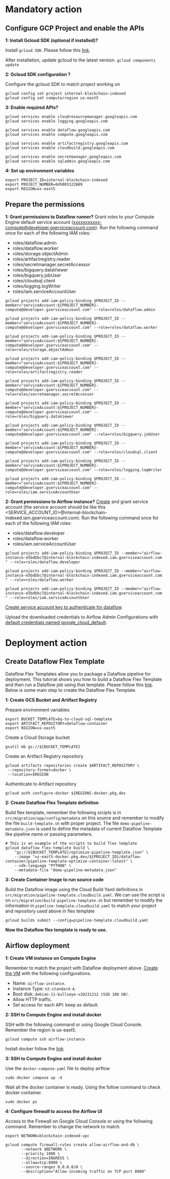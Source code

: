 # Mandatory action

## Configure GCP Project and enable the APIs

**1: Install Gcloud SDK (optional if installed)?**

Install `gcloud SDK`. Please follow this [link](https://cloud.google.com/sdk/docs/install).

After installation, update gcloud to the latest version. 
```gcloud components update```


**2: Gcloud SDK configuration ?**

Configure the gcloud SDK to match project working on
```
gcloud config set project internal-blockchain-indexed
gcloud config set compute/region us-east5
```


**3: Enable required APIs?**

```
gcloud services enable cloudresourcemanager.googleapis.com 
gcloud services enable logging.googleapis.com

gcloud services enable dataflow.googleapis.com
gcloud services enable compute.googleapis.com

gcloud services enable artifactregistry.googleapis.com 
gcloud services enable cloudbuild.googleapis.com

gcloud services enable secretmanager.googleapis.com
gcloud services enable sqladmin.googleapis.com
```

**4: Set up environment variables**

```
export PROJECT_ID=internal-blockchain-indexed
export PROJECT_NUMBER=845003122689
export REGION=us-east5
```

## Prepare the permissions

**1: Grant permissions to Dataflow runner?**
Grant roles to your Compute Engine default service account (xxxxxxxxxxx-compute@developer.gserviceaccount.com). Run the following command once for each of the following IAM roles:
- roles/dataflow.admin
- roles/dataflow.worker
- roles/storage.objectAdmin
- roles/artifactregistry.reader
- roles/secretmanager.secretAccessor
- roles/bigquery.dataViewer
- roles/bigquery.jobUser
- roles/cloudsql.client
- roles/logging.logWriter
- roles/iam.serviceAccountUser

```
gcloud projects add-iam-policy-binding $PROJECT_ID --member="serviceAccount:${PROJECT_NUMBER}-compute@developer.gserviceaccount.com" --role=roles/dataflow.admin

gcloud projects add-iam-policy-binding $PROJECT_ID --member="serviceAccount:${PROJECT_NUMBER}-compute@developer.gserviceaccount.com" --role=roles/dataflow.worker

gcloud projects add-iam-policy-binding $PROJECT_ID --member="serviceAccount:${PROJECT_NUMBER}-compute@developer.gserviceaccount.com" --role=roles/storage.objectAdmin

gcloud projects add-iam-policy-binding $PROJECT_ID --member="serviceAccount:${PROJECT_NUMBER}-compute@developer.gserviceaccount.com" --role=roles/artifactregistry.reader

gcloud projects add-iam-policy-binding $PROJECT_ID --member="serviceAccount:${PROJECT_NUMBER}-compute@developer.gserviceaccount.com" --role=roles/secretmanager.secretAccessor

gcloud projects add-iam-policy-binding $PROJECT_ID --member="serviceAccount:${PROJECT_NUMBER}-compute@developer.gserviceaccount.com" --role=roles/bigquery.dataViewer

gcloud projects add-iam-policy-binding $PROJECT_ID --member="serviceAccount:${PROJECT_NUMBER}-compute@developer.gserviceaccount.com" --role=roles/bigquery.jobUser

gcloud projects add-iam-policy-binding $PROJECT_ID --member="serviceAccount:${PROJECT_NUMBER}-compute@developer.gserviceaccount.com" --role=roles/cloudsql.client

gcloud projects add-iam-policy-binding $PROJECT_ID --member="serviceAccount:${PROJECT_NUMBER}-compute@developer.gserviceaccount.com" --role=roles/logging.logWriter

gcloud projects add-iam-policy-binding $PROJECT_ID --member="serviceAccount:${PROJECT_NUMBER}-compute@developer.gserviceaccount.com" --role=roles/iam.serviceAccountUser
```


**2: Grant permissions to Airflow instance?**
[Create](https://cloud.google.com/iam/docs/service-accounts-create) and grant service account (the service account should be like this <SERVICE_ACCOUNT_ID>@internal-blockchain-indexed.iam.gserviceaccount.com). Run the following command once for each of the following IAM roles:
- roles/dataflow.developer
- roles/dataflow.worker
- roles/iam.serviceAccountUser

```
gcloud projects add-iam-policy-binding $PROJECT_ID --member="airflow-instance-e5bdbbc7@internal-blockchain-indexed.iam.gserviceaccount.com
" --role=roles/dataflow.developer

gcloud projects add-iam-policy-binding $PROJECT_ID --member="airflow-instance-e5bdbbc7@internal-blockchain-indexed.iam.gserviceaccount.com
" --role=roles/dataflow.worker

gcloud projects add-iam-policy-binding $PROJECT_ID --member="airflow-instance-e5bdbbc7@internal-blockchain-indexed.iam.gserviceaccount.com
" --role=roles/iam.serviceAccountUser
```

[Create service account key to authenticate for dataflow](https://cloud.google.com/iam/docs/keys-create-delete).

Upload the downloaded credentials to Airflow Admin Configurations with [default credentials named google_cloud_default](https://airflow.apache.org/docs/apache-airflow-providers-google/stable/connections/gcp.html#default-connection-ids).


# Deployment action

## Create Dataflow Flex Template

Dataflow Flex Templates allow you to package a Dataflow pipeline for deployment. This tutorial shows you how to build a Dataflow Flex Template and then run a Dataflow job using that template. Please follow this [link](https://cloud.google.com/dataflow/docs/guides/templates/using-flex-templates#local-shell). Below is some main step to create the Dataflow Flex Template.

**1: Create GCS Bucket and Artifact Registry**

Prepare environment variables
```
export BUCKET_TEMPLATE=bq-to-cloud-sql-template
export ARTIFACT_REPOSITORY=dataflow-container
export REGION=us-east5
```


Create a Cloud Storage bucket
```
gsutil mb gs://${BUCKET_TEMPLATE}
```

Create an Artifact Registry repository
```
gcloud artifacts repositories create $ARTIFACT_REPOSITORY \
 --repository-format=docker \
 --location=$REGION
```

Authenticate to Artifact repository
```
gcloud auth configure-docker ${REGION}-docker.pkg.dev
```

**2: Create Dataflow Flex Template definition**

Build flex template, remember the following srcipts is in `src/migration/app/config/metadata` on this source and remember to modify the file `build-template.sh` with proper project. The file `demo-pipeline-metadata.json` is used to define the metadata of current Dataflow Template like pipeline name or passing parameters.
```
# This is an example of the scripts to build flex template
gcloud dataflow flex-template build \
    "gs://${BUCKET_TEMPLATE}/optimize-pipeline-template.json" \
    --image "us-east5-docker.pkg.dev/${PROJECT_ID}/dataflow-container/pipeline-template-optimize-container:latest" \
    --sdk-language "PYTHON" \
    --metadata-file "demo-pipeline-metadata.json"
```

**3: Create Container Image to run source code**

Build the Dataflow image using the Cloud Build Yaml definitions in `src/migration/pipeline-template.cloudbuild.yaml`. We can use the script is on `src/migration/build-pipeline-template.sh` but remember to modify the information in `pipeline-template.cloudbuild.yaml` to match your project and repository used above in flex template
```
gcloud builds submit --config=pipeline-template.cloudbuild.yaml
```

**Now the Dataflow flex template is ready to use.**


## Airflow deployment

**1: Create VM instance on Compute Engine**

Remember to match the project with Dataflow deployment above.
[Create the VM](https://cloud.google.com/compute/docs/instances/create-start-instance) with the following configurations.
- Name: `airflow-instance`.
- Instance Type: `n2-standard-4`.
- Boot disk: `debian-11-bullseye-v20231212 (SSD 100 GB)`.
- Allow HTTP traffic.
- Set access for each API: keep as default.



**2: SSH to Compute Engine and install docker**

SSH with the following command or using Google Cloud Console. Remember the region is us-east5.
```
gcloud compute ssh airflow-instance
```

Install docker follow the [link](https://docs.docker.com/engine/install/debian/)


**3: SSH to Compute Engine and install docker**

Use the `docker-compose-yaml` file to deploy airflow
```
sudo docker compose up -d
```

Wait all the docker container is ready. Using the follow command to check docker container.
```
sudo docker ps
```

**4: Configure firewall to access the Airflow UI**

Access to the Firewall on Google Cloud Console or using the following command. Remember to change the network to match.
```
export NETWORK=blockchain-indexed-vpc

gcloud compute firewall-rules create allow-airflow-and-db \
       --network $NETWORK \
       --priority 1000 \
       --direction=INGRESS \
       --allow=tcp:8080 \
       --source-ranges 0.0.0.0/0 \       
       --description="Allow incoming traffic on TCP port 8080" 
```